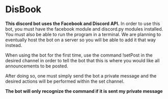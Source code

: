 # DisBook
**This discord bot uses the Facebook and Discord API.**
In order to use this bot, you must have the facebook module and discord.py modules installed.
You must also be able to run the program in a terminal. We are planning to eventually host the bot on a server so you will be able to add it that way instead.

When using the bot for the first time, use the command !setPost in the desired channel in order to tell the bot that this is where you would like all announcements to be posted. 

After doing so, one must simply send the bot a private message and the desired actions will be performed within the set channel.

**The bot will only recognize the command if it is sent my private message**